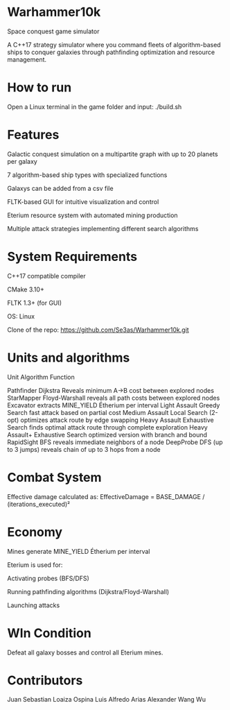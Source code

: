 # Warhammer10k
Space conquest game simulator

A C++17 strategy simulator where you command fleets of algorithm-based ships to conquer galaxies through pathfinding optimization and resource management.

# How to run

Open a Linux terminal in the game folder and input: ./build.sh

# Features

Galactic conquest simulation on a multipartite graph with up to 20 planets per galaxy

7 algorithm-based ship types with specialized functions

Galaxys can be added from a csv file

FLTK-based GUI for intuitive visualization and control

Eterium resource system with automated mining production

Multiple attack strategies implementing different search algorithms


# System Requirements

C++17 compatible compiler

CMake 3.10+

FLTK 1.3+ (for GUI)

OS: Linux

Clone of the repo: https://github.com/Se3as/Warhammer10k.git


# Units and algorithms

Unit	                   Algorithm	            Function

Pathfinder	               Dijkstra	Reveals        minimum A→B cost between explored nodes
StarMapper	               Floyd-Warshall	       reveals all path costs between explored nodes
Excavator		                                   extracts MINE_YIELD Étherium per interval
Light Assault	           Greedy Search	       fast attack based on partial cost
Medium Assault	           Local Search (2-opt)	   optimizes attack route by edge swapping
Heavy Assault	           Exhaustive Search	   finds optimal attack route through complete exploration
Heavy Assault+	           Exhaustive Search 	   optimized version with branch and bound
RapidSight	               BFS	                   reveals immediate neighbors of a node
DeepProbe	               DFS (up to 3 jumps)	   reveals chain of up to 3 hops from a node

# Combat System

Effective damage calculated as: EffectiveDamage = BASE_DAMAGE / (iterations_executed)²

# Economy

Mines generate MINE_YIELD Étherium per interval

Eterium is used for:

Activating probes (BFS/DFS)

Running pathfinding algorithms (Dijkstra/Floyd-Warshall)

Launching attacks

# WIn Condition

Defeat all galaxy bosses and control all Eterium mines.

# Contributors

Juan Sebastian Loaiza Ospina
Luis Alfredo Arias
Alexander Wang Wu